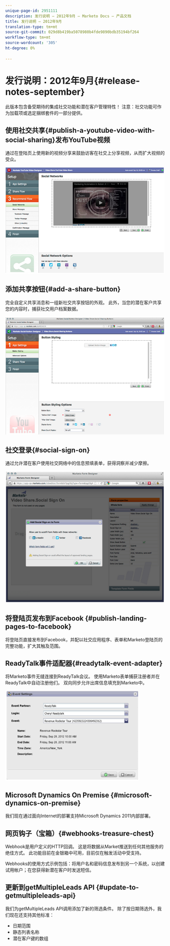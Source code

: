 ```yaml
---
unique-page-id: 2951111
description: 发行说明 — 2012年9月 — Marketo Docs — 产品文档
title: 发行说明 — 2012年9月
translation-type: tm+mt
source-git-commit: 029d8b419ba5078980b4fde9890bdb35194bf264
workflow-type: tm+mt
source-wordcount: '305'
ht-degree: 0%

---
```



# 发行说明：2012年9月{#release-notes-september}

此版本包含备受期待的集成社交功能和潜在客户管理特性！ 注意：社交功能可作为加载项或选定捆绑套件的一部分提供。

## 使用社交共享{#publish-a-youtube-video-with-social-sharing}发布YouTube视频

通过在登陆页上使用新的视频分享来鼓励访客在社交上分享视频，从而扩大视频的受众。

![](assets/image2014-9-23-10-3a39-3a21.png)

## 添加共享按钮{#add-a-share-button}

完全自定义共享消息和一组新社交共享按钮的外观。 此外，当您的潜在客户共享您的内容时，捕获社交用户档案数据。

![](assets/image2014-9-23-10-3a39-3a46.png)

## 社交登录{#social-sign-on}

通过允许潜在客户使用社交网络中的信息预填表单，获得洞察并减少摩擦。

![](assets/image2014-9-23-10-3a40-3a2.png)

## 将登陆页发布到Facebook {#publish-landing-pages-to-facebook}

将登陆页直接发布到Facebook，并配以社交应用程序、表单和Marketo登陆页的完整功能，扩大其触及范围。

## ReadyTalk事件适配器{#readytalk-event-adapter}

将Marketo事件无缝连接到ReadyTalk会议。 使用Marketo表单捕获注册者并在ReadyTalk中自动注册他们。 双向同步允许出席信息填充到Marketo中。

![](assets/image2014-9-23-10-3a40-3a16.png)

## Microsoft Dynamics On Premise {#microsoft-dynamics-on-premise}

我们现在通过面向Internet的部署支持Microsoft Dynamics 2011内部部署。

## 网页钩子（宝箱）{#webhooks-treasure-chest}

Webhook是用户定义的HTTP回调。 这是将数据从Market推送到任何其他服务的绝佳方式。 此功能目前在金银箱中可用，目前仅在触发活动中受支持。

Webhooks的使用方式示例包括：将用户名和密码信息发布到另一个系统，以创建试用帐户；在您获得新潜在客户时发送短信。

## 更新到getMultipleLeads API {#update-to-getmultipleleads-api}

我们为getMultipleLeads API调用添加了新的筛选条件。 除了按日期筛选外，我们现在还支持其他标准：

* 日期范围
* 静态列表名称
* 潜在客户键的数组
